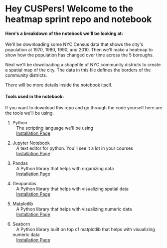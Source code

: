 # Hey CUSPers! Welcome to the heatmap sprint repo and notebook

#### Here's a breakdown of the notebook we'll be looking at:

We'll be downloading some NYC Census data that shows the city's population at 1970, 1980, 1990, and 2010. Then we'll make a heatmap to show how the population has changed over time across the 5 boroughs.

Next we'll be downloading a shapefile of NYC community districts to create a spatial map of the city. The data in this file defines the borders of the community districts.

There will be more details inside the notebook itself.

#### Tools used in the notebook:

If you want to download this repo and go through the code yourself here are the tools we'll be using.

1. Python \
   &nbsp;&nbsp; The scripting language we'll be using  
   &nbsp;&nbsp; [Installation Page](https://www.python.org/downloads/)

2. Jupyter Notebook \
   &nbsp;&nbsp; A text editor for python. You'll see it a lot in your courses \
   &nbsp;&nbsp; [Installation Page](https://jupyter.org/install)

3. Pandas \
   &nbsp;&nbsp; A Python library that helps with organizing data \
   &nbsp;&nbsp; [Installation Page](https://pandas.pydata.org/docs/getting_started/install.html)

4. Geopandas \
   &nbsp;&nbsp; A Python library that helps with visualizing spatial data \
   &nbsp;&nbsp; [Installation Page](https://geopandas.org/en/stable/getting_started/install.html)

5. Matplotlib \
   &nbsp;&nbsp; A Python library that helps with visualizing numeric data \
   &nbsp;&nbsp; [Installation Page](https://seaborn.pydata.org/installing.html)

6. Seaborn \
   &nbsp;&nbsp; A Python library built on top of matplotlib that helps with visualizing numeric data \
   &nbsp;&nbsp; [Installation Page](https://seaborn.pydata.org/installing.html)
